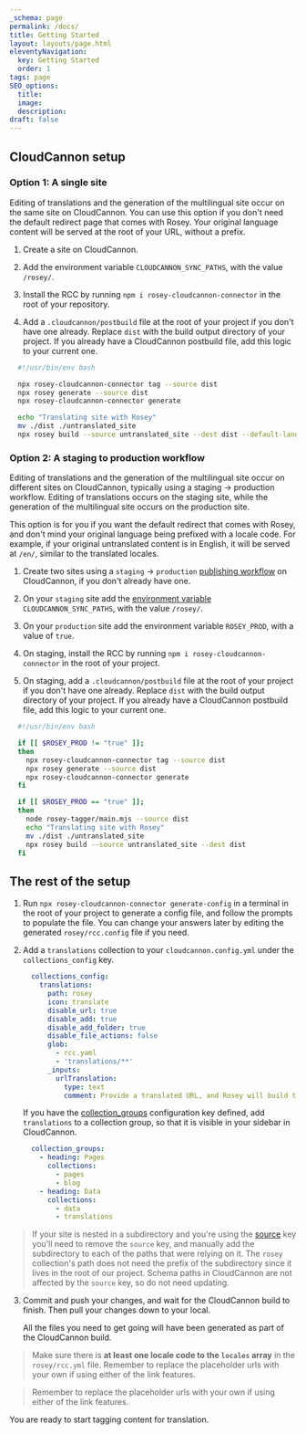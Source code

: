```yaml
---
_schema: page
permalink: /docs/
title: Getting Started
layout: layouts/page.html
eleventyNavigation:
  key: Getting Started
  order: 1
tags: page
SEO_options:
  title:
  image:
  description:
draft: false
---
```

## CloudCannon setup

### Option 1: A single site

Editing of translations and the generation of the multilingual site occur on the same site on CloudCannon. You can use this option if you don't need the default redirect page that comes with Rosey. Your original language content will be served at the root of your URL, without a prefix.

1. Create a site on CloudCannon.

2. Add the environment variable `CLOUDCANNON_SYNC_PATHS`, with the value `/rosey/`.

3. Install the RCC by running `npm i rosey-cloudcannon-connector` in the root of your repository.

4. Add a `.cloudcannon/postbuild` file at the root of your project if you don't have one already. Replace `dist` with the build output directory of your project. If you already have a CloudCannon postbuild file, add this logic to your current one.

  ```bash
    #!/usr/bin/env bash

    npx rosey-cloudcannon-connector tag --source dist
    npx rosey generate --source dist
    npx rosey-cloudcannon-connector generate

    echo "Translating site with Rosey"
    mv ./dist ./untranslated_site                  
    npx rosey build --source untranslated_site --dest dist --default-language-at-root
  ```


### Option 2: A staging to production workflow

Editing of translations and the generation of the multilingual site occur on different sites on CloudCannon, typically using a staging -> production workflow. Editing of translations occurs on the staging site, while the generation of the multilingual site occurs on the production site. 


This option is for you if you want the default redirect that comes with Rosey, and don't mind your original language being prefixed with a locale code. For example, if your original untranslated content is in English, it will be served at `/en/`, similar to the translated locales.


1. Create two sites using a `staging` -> `production` [publishing workflow](https://cloudcannon.com/documentation/articles/what-is-a-publish-branch/) on CloudCannon, if you don't already have one.

2. On your `staging` site add the [environment variable](https://cloudcannon.com/documentation/articles/configure-your-environment-variables/) `CLOUDCANNON_SYNC_PATHS`, with the value `/rosey/`.

3. On your `production` site add the environment variable `ROSEY_PROD`, with a value of `true`.

4. On staging, install the RCC by running `npm i rosey-cloudcannon-connector` in the root of your project.

5. On staging, add a `.cloudcannon/postbuild` file at the root of your project if you don't have one already. Replace `dist` with the build output directory of your project. If you already have a CloudCannon postbuild file, add this logic to your current one.

  ```bash
    #!/usr/bin/env bash

    if [[ $ROSEY_PROD != "true" ]];
    then
      npx rosey-cloudcannon-connector tag --source dist
      npx rosey generate --source dist
      npx rosey-cloudcannon-connector generate
    fi

    if [[ $ROSEY_PROD == "true" ]];
    then
      node rosey-tagger/main.mjs --source dist
      echo "Translating site with Rosey"
      mv ./dist ./untranslated_site                  
      npx rosey build --source untranslated_site --dest dist 
    fi
  ```

## The rest of the setup

1. Run `npx rosey-cloudcannon-connector generate-config` in a terminal in the root of your project to generate a config file, and follow the prompts to populate the file. You can change your answers later by editing the generated `rosey/rcc.config` file if you need.


2. Add a `translations` collection to your `cloudcannon.config.yml` under the `collections_config` key. 

    ```yml
      collections_config:
        translations:
          path: rosey
          icon: translate
          disable_url: true
          disable_add: true
          disable_add_folder: true
          disable_file_actions: false
          glob:
            - rcc.yaml
            - 'translations/**'
          _inputs:
            urlTranslation:
              type: text
              comment: Provide a translated URL, and Rosey will build this page at that address.
    ```

    If you have the [collection_groups](https://cloudcannon.com/documentation/articles/configure-your-site-navigation/#options) configuration key defined, add `translations` to a collection group, so that it is visible in your sidebar in CloudCannon. 


    ```yml
      collection_groups:
        - heading: Pages
          collections:
            - pages
            - blog
        - heading: Data
          collections:
            - data
            - translations
    ```

> If your site is nested in a subdirectory and you're using the [source](https://cloudcannon.com/documentation/articles/configuration-file-reference/#source) key you'll need to remove the `source` key, and manually add the subdirectory to each of the paths that were relying on it. The `rosey` collection's path does not need the prefix of the subdirectory since it lives in the root of our project. Schema paths in CloudCannon are not affected by the `source` key, so do not need updating.

3. Commit and push your changes, and wait for the CloudCannon build to finish. Then pull your changes down to your local. 

    All the files you need to get going will have been generated as part of the CloudCannon build. 


> Make sure there is **at least one locale code to the `locales` array** in the `rosey/rcc.yml` file. Remember to replace the placeholder urls with your own if using either of the link features.


> Remember to replace the placeholder urls with your own if using either of the link features. 


You are ready to start tagging content for translation.